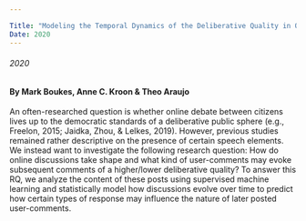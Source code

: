 ```yaml
---

Title: "Modeling the Temporal Dynamics of the Deliberative Quality in Online Debate"
Date: 2020
---
```


###### 2020
#### By Mark Boukes, Anne C. Kroon & Theo Araujo


An often-researched question is whether online debate between citizens lives up to the democratic standards of a deliberative public sphere (e.g., Freelon, 2015; Jaidka, Zhou, & Lelkes, 2019). However, previous studies remained rather descriptive on the presence of certain speech elements. We instead want to investigate the following research question: How do online discussions take shape and what kind of user-comments may evoke subsequent comments of a higher/lower deliberative quality? To answer this RQ, we analyze the content of these posts using supervised machine learning and statistically model how discussions evolve over time to predict how certain types of response may influence the nature of later posted user-comments.




